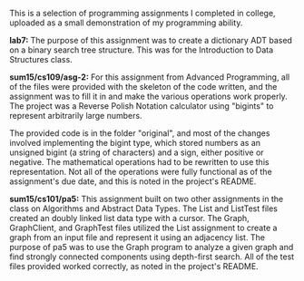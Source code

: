 This is a selection of programming assignments I completed in college, uploaded
as a small demonstration of my programming ability.

**lab7:**
The purpose of this assignment was to create a dictionary ADT based on a binary
search tree structure. This was for the Introduction to Data Structures class.

**sum15/cs109/asg-2:**
For this assignment from Advanced Programming, all of the files were provided 
with the skeleton of the code written, and the assignment was to fill it in and
make the various operations work properly. The project was a Reverse Polish 
Notation calculator using "bigints" to represent arbitrarily large numbers. 

The provided code is in the folder "original", and most of the changes involved 
implementing the bigint type, which stored numbers as an unsigned bigint (a 
string of characters) and a sign, either positive or negative. The mathematical
operations had to be rewritten to use this representation. Not all of the 
operations were fully functional as of the assignment's due date, and this is 
noted in the project's README.

**sum15/cs101/pa5:**
This assignment built on two other assignments in the class on Algorithms and 
Abstract Data Types. 
The List and ListTest files created an doubly linked list data type with a 
cursor.
The Graph, GraphClient, and GraphTest files utilized the List assignment to 
create a graph from an input file and represent it using an adjacency list.
The purpose of pa5 was to use the Graph program to analyze a given graph and 
find strongly connected components using depth-first search. All of the test 
files provided worked correctly, as noted in the project's README.